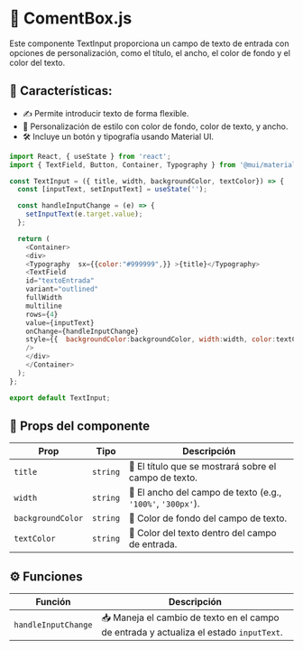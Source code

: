 # 💬 ComentBox.js

Este componente TextInput proporciona un campo de texto de entrada con opciones de personalización, como el título, el ancho, el color de fondo y el color del texto.

## 🎯 Características:

- ✍️ Permite introducir texto de forma flexible.
- 🎨 Personalización de estilo con color de fondo, color de texto, y ancho.
- 🛠️ Incluye un botón y tipografía usando Material UI.

```js
import React, { useState } from 'react';
import { TextField, Button, Container, Typography } from '@mui/material';

const TextInput = ({ title, width, backgroundColor, textColor}) => {
  const [inputText, setInputText] = useState('');

  const handleInputChange = (e) => {
    setInputText(e.target.value);
  };

  return (
    <Container>
    <div>
    <Typography  sx={{color:"#999999",}} >{title}</Typography>
    <TextField
    id="textoEntrada"
    variant="outlined"
    fullWidth
    multiline
    rows={4}
    value={inputText}
    onChange={handleInputChange}
    style={{  backgroundColor:backgroundColor, width:width, color:textColor,color: `${textColor} !important`  }}
    />
    </div>
    </Container>
  );
};

export default TextInput;
```

## 🧩 Props del componente

| Prop            | Tipo     | Descripción                                                             |
|-----------------|----------|-------------------------------------------------------------------------|
| `title`         | `string` | 📝 El título que se mostrará sobre el campo de texto.                    |
| `width`         | `string` | 📏 El ancho del campo de texto (e.g., `'100%'`, `'300px'`).               |
| `backgroundColor`| `string`| 🎨 Color de fondo del campo de texto.                                    |
| `textColor`     | `string` | 🎨 Color del texto dentro del campo de entrada.                          |


## ⚙️ Funciones

| Función             | Descripción                                                                                     |
|---------------------|-------------------------------------------------------------------------------------------------|
| `handleInputChange` | 📥 Maneja el cambio de texto en el campo de entrada y actualiza el estado `inputText`.           |
